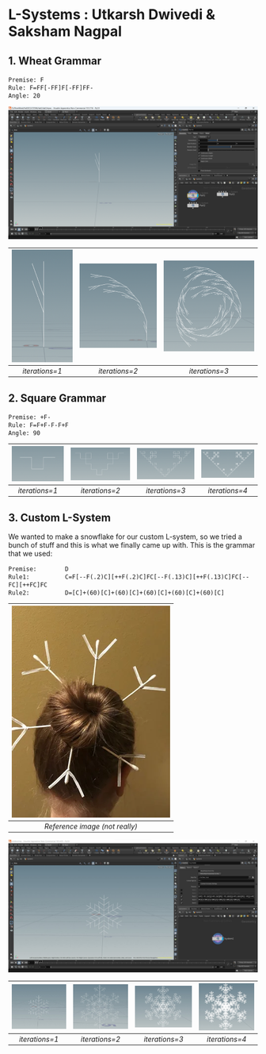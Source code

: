 # L-Systems : Utkarsh Dwivedi & Saksham Nagpal

## 1. Wheat Grammar
```
Premise: F
Rule: F=FF[-FF]F[-FF]FF-
Angle: 20
```

![](images/g1.png)

| ![](images/g11.png) | ![](images/g2.png) | ![](images/g3.png) |
|:--:|:--:|:--:|
| *iterations=1* | *iterations=2* | *iterations=3* |

## 2. Square Grammar
```
Premise: +F-
Rule: F=F+F-F-F+F
Angle: 90
```

| ![](images/g22.png) | ![](images/g23.png) | ![](images/g34.png) | ![](images/g45.png) |
|:--:|:--:|:--:|:--:|
| *iterations=1* | *iterations=2* | *iterations=3* | *iterations=4* |

## 3. Custom L-System
We wanted to make a snowflake for our custom L-system, so we tried a bunch of stuff and this is what we finally came up with. This is the grammar that we used:
```
Premise:        D
Rule1:          C=F[--F(.2)C][++F(.2)C]FC[--F(.13)C][++F(.13)C]FC[--FC][++FC]FC
Rule2:          D=[C]+(60)[C]+(60)[C]+(60)[C]+(60)[C]+(60)[C]
```

| ![](images/ref.png) |
|:--:|
| *Reference image (not really)* |

![](images/snowflake1.jpg)

| ![](images/sfiter1.jpg) | ![](images/sfiter2.jpg) | ![](images/sfiter3.jpg) | ![](images/sfiter4.jpg) |
|:--:|:--:|:--:|:--:|
| *iterations=1* | *iterations=2* | *iterations=3* | *iterations=4* |

